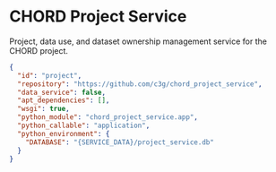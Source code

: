 # CHORD Project Service

Project, data use, and dataset ownership management service for the CHORD project.

```json
{
  "id": "project",
  "repository": "https://github.com/c3g/chord_project_service",
  "data_service": false,
  "apt_dependencies": [],
  "wsgi": true,
  "python_module": "chord_project_service.app",
  "python_callable": "application",
  "python_environment": {
    "DATABASE": "{SERVICE_DATA}/project_service.db"
  }
}
```
